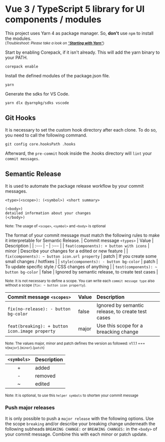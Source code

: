 # Vue 3 / TypeScript 5 library for UI components / modules

This project uses Yarn 4 as package manager. So, **don't** use `npm` to install the modules. \
<sub>(_Troubleshoot: Please take a look on ["**Starting with Yarn**"](https://yarnpkg.com/getting-started)_)</sub>

Start by enabling Corepack, if it isn't already. This will add the yarn binary to your PATH.
```shell
corepack enable
```
Install the defined modules of the package.json file.
```shell
yarn
```
Generate the sdks for VS Code.
```shell
yarn dlx @yarnpkg/sdks vscode
```

## Git Hooks

It is necessary to set the custom hook directory after each clone. To do so, you need to call the following command.
```shell
git config core.hooksPath .hooks
```
Afterward, the `pre-commit` hook inside the .hooks directory will `lint` your `commit messages`.

## Semantic Release
It is used to automate the package release workflow by your commit messages.
```text
<type>(<scope>): (<symbol>) <short summary>

(<body>)
detailed information about your changes
(</body>)
```
<sub>Note: The usage of `<scope>`, `<symbol>` and `<body>` is optional</sub>

The format of your commit message must match the following rules to make it interpretable for Semantic Release.
| Commit message `<types>` | Value | Description |
| :--- | - | :--- |
| `feat(components): + button with icons` | minor | Describe your changes for a edited or new feature |
| `fix(components): ~ button icon.url property` | patch | If you create some small changes / hotfixes |
| `style(components): - button bg-color` | patch | To update specific style / CSS changes of anything |
| `test(components): ~ button bg-color` | false | Ignored by semantic release, to create test cases |

<sub>Note: It is not necessary to define a scope. You can write each `commit message type` also without a scope (`fix: ~ button icon property`).</sub>

| Commit message `<scopes>` | Value | Description |
| :--- | - | :--- |
| `fix(no-release): - button bg-color` | false | Ignored by semantic release, to create test cases |
| `feat(breaking): + button icon.image property` | major | Use this scope for a breacking change |

<sub>Note: The values major, minor and patch defines the version as followed: v1.1.1 === v(`major`).(`minor`).(`patch`)</sub>

| `<symbols>` | Description |
| :---: | :--- |
| + | added |
| - | removed |
| ~ | edited |

<sub>Note: It is optional, to use this `helper symbols` to shorten your commit message</sub>

### Push major releases
It is only possible to push a `major release` with the following options. Use the scope `breaking` and/or describe your breaking change underneath the following subheads `BREAKING CHANGE:` or `BREAKING CHANGES:` in the `<body>` of your commit message. Combine this with each minor or patch update.
